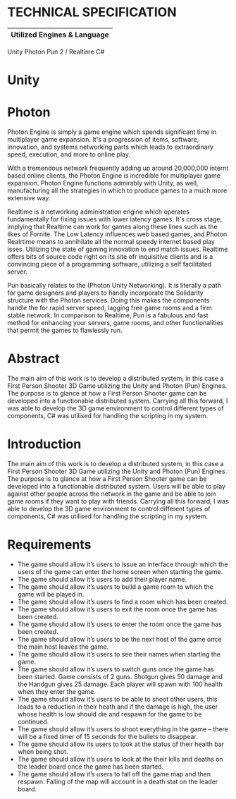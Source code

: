 # TECHNICAL SPECIFICATION
|Utilized Engines & Language|
|-------------|
Unity
Photon Pun 2 / Realtime
C#

# Unity

# Photon
Photon Engine is simply a game engine which spends significant time in multiplayer game expansion. It's a progression of items, software, innovation, and systems networking parts which leads to extraordinary speed, execution, and more to online play.

With a tremendous network frequently adding up around 20,000,000 internt based online clients, the Photon Engine is incredible for multiplayer game expansion. Photon Engine functions admirably with Unity, as well, manufacturing all the strategies in which to produce games to a much more extensive way.

Realtime is a networking administration engine which operates fundamentally for fixing issues with lower latency games. It's cross stage, implying that Realtime can work for games along these lines such as the likes of Fornite. The Low Latency influences web based games, and Photon Realrtime means to annihilate all the normal speedy internet based play isses. Utilizing the state of gaming innovation to end match issues. Realtime offers bits of source code right on its site ofr inquisitive clients and is a convincing piece of a programming software, utilizing a self facilitated server.

Pun basically relates to the (Photon Unity Networking). It is literally a path for game designers and players to handly incorporate the Solidarity structure with the Photon services. Doing this makes the components handle the for rapid server speed, lagging free game rooms and a firm stable network. In comparison to Realtime, Pun is a fabulous and fast method for enhancing your servers, game rooms, and other functionalities that permit the games to flawlessly run.

# Abstract
The main aim of this work is to develop a distributed system, in this case a First Person Shooter 3D Game utilizing the Unity and Photon (Pun) Engines. The purpose is to glance at how a First Person Shooter game can be developed into a functionable distributed system. Carrying all this forward, I was able to develop the 3D game environment to control different types of components, C# was utilised for handling the scripting in my system.
  
# Introduction
The main aim of this work is to develop a distributed system, in this case a First Person Shooter 3D Game utilizing the Unity and Photon (Pun) Engines. The purpose is to glance at how a First Person Shooter game can be developed into a functionable distributed system. Users will be able to play against other people across the network in the game and be able to join game rooms if they want to play with friends. Carrying all this forward, I was able to develop the 3D game environment to control different types of components, C# was utilised for handling the scripting in my system.

# Requirements
* The game should allow it’s users to issue an interface through which the users of the game can enter the home screen when starting the game.
* The game should allow it’s users to add their player name.
* The game should allow it’s users to build a game room to which the game will be played in.
* The game should allow it’s users to find a room which has been created.
* The game should allow it’s users to exit the room once the game has been created.
*	The game should allow it’s users to enter the room once the game has been created.
*	The game should allow it’s users to be the next host of the game once the main host leaves the game.
*	The game should allow it’s users  to see their names when starting the game.
*	The game should allow it’s users to switch guns once the game has been started. Game consists of 2 guns. Shotgun gives 50 damage and the Handgun gives 25 damage. Each   player will spawn with 100 health when they enter the game.
*	The game should allow it’s users to be able to shoot other users, this leads to a reduction in their heath and if the damage is high, the user whose health is low       should die and respawn for the game to be continued.
*	The game should allow it’s users to shoot everything in the game – there will be a fixed timer of 15 seconds for the bullets to disappear.
*	The game should allow its users to look at the status of their health bar when being shot.
*	The game should allow it’s users to look at the their kills and deaths on the leader board once the game has been started.
*	The game should allow it’s users to fall off the game map and then respawn. Falling of the map will account in a death stat on the leader board.
